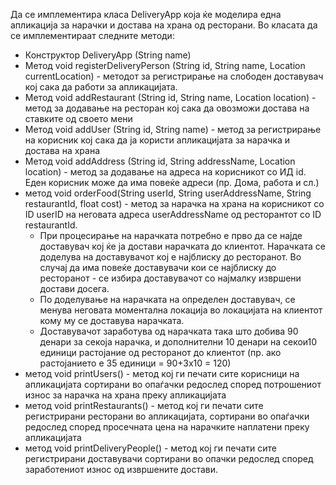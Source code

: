 Да се имплементира класа DeliveryApp која ќе моделира една апликација за нарачки и достава на храна од ресторани. Во класата да се имплементираат следните методи:

* Конструктор DeliveryApp (String name)
* Метод void registerDeliveryPerson (String id, String name, Location currentLocation) - методот за регистрирање на слободен доставувач кој сака да работи за апликацијата.
* Метод void addRestaurant (String id, String name, Location location) - метод за додавање на ресторан кој сака да овозможи достава на ставките од своето мени
* Метод void addUser (String id, String name) - метод за регистрирање на корисник кој сака да ја користи апликацијата за нарачка и достава на храна
* Метод void addAddress (String id, String addressName, Location location) - метод за додавање на адреса на корисникот со ИД id. Еден корисник може да има повеќе адреси (пр. Дома, работа и сл.)
* метод void orderFood(String userId, String userAddressName, String restaurantId, float cost) - метод за нарачка на храна на корисникот со ID userID на неговата адреса userAddressName од ресторантот со ID restaurantId.
  * При процесирање на нарачката потребно е прво да се најде доставувач кој ќе ја достави нарачката до клиентот. Нарачката се доделува на доставувачот кој е најблиску до ресторанот. Во случај да има повеќе доставувачи кои се најблиску до ресторанот - се избира доставувачот со најмалку извршени достави досега.
  * По доделување на нарачката на определен доставувач, се менува неговата моментална локација во локацијата на клиентот кому му се доставува нарачката.
  * Доставувачот заработува од нарачката така што добива 90 денари за секоја нарачка, и дополнителни 10 денари на секои10 единици растојание од ресторанот до клиентот (пр. ако растојанието е 35 единици = 90+3х10 = 120)
* метод void printUsers() - метод кој ги печати сите корисници на апликацијата сортирани во опаѓачки редослед според потрошениот износ за нарачка на храна преку апликацијата
* метод void printRestaurants() - метод кој ги печати сите регистрирани ресторани во апликацијата, сортирани во опаѓачки редослед според просечната цена на нарачките наплатени преку апликацијата
* метод void printDeliveryPeople() - метод кој ги печати сите регистрирани доставувачи сортирани во опачки редослед според заработениот износ од извршените достави.
